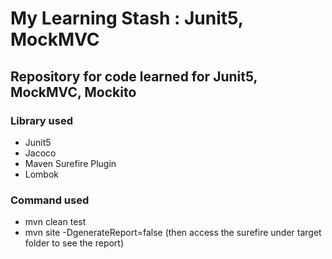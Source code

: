 # My Learning Stash : Junit5, MockMVC
## Repository for code learned for Junit5, MockMVC, Mockito
### Library used 
- Junit5
- Jacoco
- Maven Surefire Plugin
- Lombok


### Command used
- mvn clean test
- mvn site -DgenerateReport=false (then access the surefire under target folder to see the report)